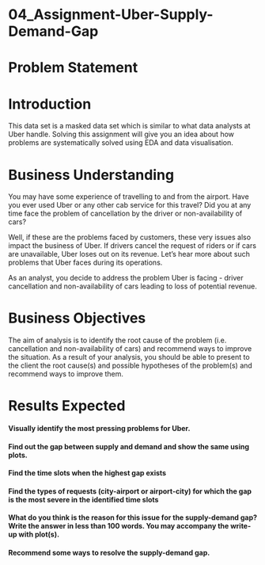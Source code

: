 # 04_Assignment-Uber-Supply-Demand-Gap

# Problem Statement

# Introduction
This data set is a masked data set which is similar to what data analysts at Uber handle. Solving this assignment will give you an idea about how problems are systematically solved using EDA and data visualisation. 

# Business Understanding
You may have some experience of travelling to and from the airport. Have you ever used Uber or any other cab service for this travel? Did you at any time face the problem of cancellation by the driver or non-availability of cars?

Well, if these are the problems faced by customers, these very issues also impact the business of Uber. If drivers cancel the request of riders or if cars are unavailable, Uber loses out on its revenue. Let’s hear more about such problems that Uber faces during its operations.

As an analyst, you decide to address the problem Uber is facing - driver cancellation and non-availability of cars leading to loss of potential revenue. 

# Business Objectives
The aim of analysis is to identify the root cause of the problem (i.e. cancellation and non-availability of cars) and recommend ways to improve the situation. As a result of your analysis, you should be able to present to the client the root cause(s) and possible hypotheses of the problem(s) and recommend ways to improve them.  

# Results Expected

#### Visually identify the most pressing problems for Uber. 
#### Find out the gap between supply and demand and show the same using plots.
#### Find the time slots when the highest gap exists
#### Find the types of requests (city-airport or airport-city) for which the gap is the most severe in the identified time slots
#### What do you think is the reason for this issue for the supply-demand gap? Write the answer in less than 100 words. You may accompany the write-up with plot(s).
#### Recommend some ways to resolve the supply-demand gap.
